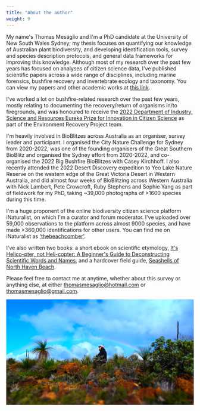 ```yaml
---
title: "About the author"
weight: 9
---
```


My name's Thomas Mesaglio and I'm a PhD candidate at the University of New South Wales Sydney; my thesis focuses on quantifying our knowledge of Australian plant biodiversity, and developing identification tools, survey and species description protocols, and general data frameworks for improving this knowledge. Although most of my research over the past few years has focused on analyses of citizen science data, I've published scientific papers across a wide range of disciplines, including marine forensics, bushfire recovery and invertebrate ecology and taxonomy. You can view my papers and other academic works at [this link](https://orcid.org/0000-0002-1096-6066).

I've worked a lot on bushfire-related research over the past few years, mostly relating to documenting the recovery/return of organisms in/to firegrounds, and was honoured to receive the [2022 Department of Industry, Science and Resources Eureka Prize for Innovation in Citizen Science](https://australian.museum/get-involved/eureka-prizes/2022-eureka-prize-winners/) as part of the Environment Recovery Project team. 

I'm heavily involved in BioBlitzes across Australia as an organiser, survey leader and participant. I organised the City Nature Challenge for Sydney from 2020-2022, was one of the founding organisers of the Great Southern BioBlitz and organised the Sydney effort from 2020-2022, and co-organised the 2022 Big Bushfire BioBlitzes with Casey Kirchhoff. I also recently attended the 2022 Desert Discovery expedition to Yeo Lake Nature Reserve on the western edge of the Great Victoria Desert in Western Australia, and did almost four weeks of BioBlitzing across Western Australia with Nick Lambert, Pete Crowcroft, Ruby Stephens and Sophie Yang as part of fieldwork for my PhD, taking ~39,000 photographs of >1600 species during this time.

I'm a huge proponent of the online biodiversity citizen science platform iNaturalist, on which I'm a curator and forum moderator. I've uploaded over 59,000 observations to the platform across almost 9000 species, and have made >360,000 identifications for other users. You can find me on iNaturalist as ['thebeachcomber'](https://www.inaturalist.org/people/thebeachcomber).

I've also written two books: a short ebook on scientific etymology, [It's Helico-pter, not Heli-copter: A Beginner's Guide to Deconstructing Scientific Words and Names](https://www.amazon.com.au/dp/B082Y712YD), and a hardcover field guide, [Seashells of North Haven Beach](https://seashellsofnorthhavenbeach.company.site). 

Please feel free to contact me at anytime, whether about this survey or anything else, at either thomasmesaglio@hotmail.com or thomasmesaglio@gmail.com.

![](rainbow.JPG)